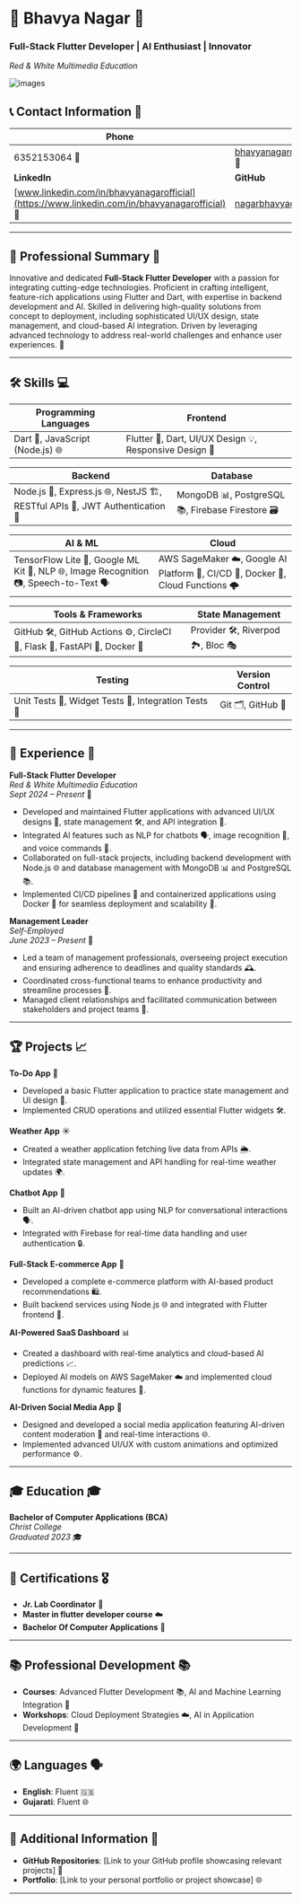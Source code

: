 

# 🌟 **Bhavya Nagar** 🌟  
### Full-Stack Flutter Developer | AI Enthusiast | Innovator  
*Red & White Multimedia Education*  

![images](https://github.com/user-attachments/assets/f2fc2b43-29f8-445c-9c88-9b1ff324d83a)


## 📞 **Contact Information** 📧

| **Phone**               | **Email**              |
|-------------------------|------------------------|
| 6352153064 📱  | bhavyanagarofficial@outlook.com 📧 |
| **LinkedIn**            | **GitHub**             |
| [www.linkedin.com/in/bhavyanagarofficial](https://www.linkedin.com/in/bhavyanagarofficial) 🔗 | [nagarbhavyaoffical](https://github.com/nagarbhavyaoffical) 🐙 |

---

## 🚀 **Professional Summary** 🎯

Innovative and dedicated **Full-Stack Flutter Developer** with a passion for integrating cutting-edge technologies. Proficient in crafting intelligent, feature-rich applications using Flutter and Dart, with expertise in backend development and AI. Skilled in delivering high-quality solutions from concept to deployment, including sophisticated UI/UX design, state management, and cloud-based AI integration. Driven by leveraging advanced technology to address real-world challenges and enhance user experiences. 🌟

---

## 🛠️ **Skills** 💻

| **Programming Languages** | **Frontend**                        |
|---------------------------|-------------------------------------|
| Dart 🦄, JavaScript (Node.js) 🌐 | Flutter 🎨, Dart, UI/UX Design 💡, Responsive Design 📱 |

| **Backend**                           | **Database**                   |
|--------------------------------------|--------------------------------|
| Node.js 🚀, Express.js 🌐, NestJS 🏗️, RESTful APIs 🔌, JWT Authentication 🔑 | MongoDB 📊, PostgreSQL 📚, Firebase Firestore 🗃️ |

| **AI & ML**                          | **Cloud**                       |
|--------------------------------------|--------------------------------|
| TensorFlow Lite 🤖, Google ML Kit 🧠, NLP 🌐, Image Recognition 📷, Speech-to-Text 🗣️ | AWS SageMaker ☁️, Google AI Platform 🌈, CI/CD 🔄, Docker 🐋, Cloud Functions 🌩️ |

| **Tools & Frameworks**                | **State Management**            |
|---------------------------------------|--------------------------------|
| GitHub 🛠️, GitHub Actions ⚙️, CircleCI 🔄, Flask 🧪, FastAPI 🚀, Docker 🐋 | Provider 🛠️, Riverpod 🏞️, Bloc 🎭 |

| **Testing**                           | **Version Control**             |
|---------------------------------------|--------------------------------|
| Unit Tests 🧪, Widget Tests 🧩, Integration Tests 🔗 | Git 🗂️, GitHub 🐙              |

---

## 💼 **Experience** 💼

**Full-Stack Flutter Developer**  
*Red & White Multimedia Education*  
*Sept 2024 – Present* 🌟

- Developed and maintained Flutter applications with advanced UI/UX designs 🎨, state management 🛠️, and API integration 🔌.
- Integrated AI features such as NLP for chatbots 🗣️, image recognition 📸, and voice commands 🎤.
- Collaborated on full-stack projects, including backend development with Node.js 🌐 and database management with MongoDB 📊 and PostgreSQL 📚.
- Implemented CI/CD pipelines 🔄 and containerized applications using Docker 🐋 for seamless deployment and scalability 🚀.

**Management Leader**  
*Self-Employed*  
*June 2023 – Present* 👥

- Led a team of management professionals, overseeing project execution and ensuring adherence to deadlines and quality standards 🕰️.
- Coordinated cross-functional teams to enhance productivity and streamline processes 🔄.
- Managed client relationships and facilitated communication between stakeholders and project teams 🤝.

---

## 🏆 **Projects** 📈

**To-Do App** 📝  
- Developed a basic Flutter application to practice state management and UI design 🎨.
- Implemented CRUD operations and utilized essential Flutter widgets 🛠️.

**Weather App** ☀️  
- Created a weather application fetching live data from APIs 🌦️.
- Integrated state management and API handling for real-time weather updates 🌍.

**Chatbot App** 🤖  
- Built an AI-driven chatbot app using NLP for conversational interactions 🗣️.
- Integrated with Firebase for real-time data handling and user authentication 🔒.

**Full-Stack E-commerce App** 🛒  
- Developed a complete e-commerce platform with AI-based product recommendations 🛍️.
- Built backend services using Node.js 🌐 and integrated with Flutter frontend 📱.

**AI-Powered SaaS Dashboard** 📊  
- Created a dashboard with real-time analytics and cloud-based AI predictions 📈.
- Deployed AI models on AWS SageMaker ☁️ and implemented cloud functions for dynamic features 🌟.

**AI-Driven Social Media App** 📱  
- Designed and developed a social media application featuring AI-driven content moderation 🧩 and real-time interactions 🌐.
- Implemented advanced UI/UX with custom animations and optimized performance ⚙️.

---

## 🎓 **Education** 🎓

**Bachelor of Computer Applications (BCA)**  
*Christ College*  
*Graduated 2023* 🎓

---

## 📜 **Certifications** 🎖️

- **Jr. Lab Coordinator** 🧠
- **Master in flutter developer course** ☁️
- **Bachelor Of Computer Applications** 📜

---

## 📚 **Professional Development** 📚

- **Courses**: Advanced Flutter Development 📚, AI and Machine Learning Integration 🧠
- **Workshops**: Cloud Deployment Strategies ☁️, AI in Application Development 🤖

---

## 🌍 **Languages** 🗣️

- **English**: Fluent 🇬🇧
- **Gujarati**: Fluent  🌐

---

## 🔗 **Additional Information** 🔗

- **GitHub Repositories**: [Link to your GitHub profile showcasing relevant projects] 🐙
- **Portfolio**: [Link to your personal portfolio or project showcase] 🌐

---
